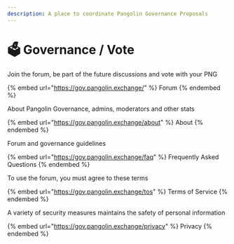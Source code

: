 ```yaml
---
description: A place to coordinate Pangolin Governance Proposals
---
```


# 🗳 Governance / Vote

Join the forum, be part of the future discussions and vote with your PNG

{% embed url="https://gov.pangolin.exchange/" %}
Forum
{% endembed %}

About Pangolin Governance, admins, moderators and other stats

{% embed url="https://gov.pangolin.exchange/about" %}
About
{% endembed %}

Forum and governance guidelines

{% embed url="https://gov.pangolin.exchange/faq" %}
Frequently Asked Questions
{% endembed %}

To use the forum, you must agree to these terms

{% embed url="https://gov.pangolin.exchange/tos" %}
Terms of Service
{% endembed %}

A variety of security measures maintains the safety of personal information

{% embed url="https://gov.pangolin.exchange/privacy" %}
Privacy
{% endembed %}
